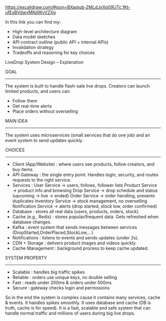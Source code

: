 https://excalidraw.com/#json=BXaqiub-2MLdJxXq09UTc,1Kt-ufExBVdwvMKdWvVZXg

In this link you can find my:
- High-level architecture diagram
- Data model sketches
- API contract outline (public API + internal APIs)
- Invalidation strategy
- Tradeoffs and reasoning for key choices







LiveDrop System Design – Explanation

GOAL
_____

The system is built to handle flash-sale live drops.
Creators can launch limited products, and users can:
- Follow them
- Get real-time alerts
- Place orders without overselling


MAIN IDEA
__________

The system uses microservices (small services that do one job) and an event system to send updates quickly.


CHOICES
________

- Client (App/Website) : where users see products, follow creators, and buy items.
- API Gateway : the single entry point. Handles login, security, and routes requests to the right service.
- Services :
  User Service → users, follows, follower lists
  Product Service → product info and browsing
  Drop Service → drop schedule and status (upcoming → live → ended)
  Order Service → order handling, prevents duplicates
  Inventory Service → stock management, no overselling
  Notification Service → alerts (drop started, stock low, order confirmed)
- Database : stores all real data (users, products, orders, stock).
- Cache (e.g., Redis) : stores popular/frequent data. Gets refreshed when database changes.
- Kafka : event system that sends messages between services (DropStarted,OrderPlaced,StockLow,...)
- Notifications : listens to events and sends updates (under 2s).
- CDN + Storage : delivers product images and videos quickly.
- Cache Management : background process to keep cache updated.


SYSTEM PROPERTY
________________

- Scalable : handles big traffic spikes
- Reliable : orders use unique keys, no double selling
- Fast : reads under 200ms & orders under 500ms
- Secure : gateway checks login and permissions



So in the end the system is complex cause it contains many services, cache & events. It handles spikes smoothly. It uses database and cache (DB is truth, cache is for speed).
It is a fast, scalable and safe system that can handle normal traffic and millions of users during big live drops.
